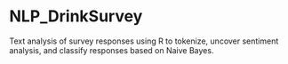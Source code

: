 # NLP_DrinkSurvey
Text analysis of survey responses using R to tokenize, uncover sentiment analysis, and classify responses based on Naive Bayes.
